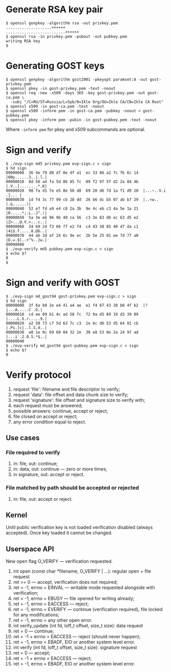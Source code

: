 # Generate RSA key pair

```
$ openssl genpkey -algorithm rsa -out privkey.pem
....................++++++
..........................++++++
$ openssl rsa -in privkey.pem -pubout -out pubkey.pem
writing RSA key
$
```

# Generating GOST keys

```
$ openssl genpkey -algorithm gost2001 -pkeyopt paramset:A -out gost-privkey.pem
$ openssl pkey -in gost-privkey.pem -text -noout
$ openssl req -new -x509 -days 365 -key gost-privkey.pem -out gost-ca.pem \
  -subj "/C=RU/ST=Russia/L=Spb/O=Ikle Org/OU=Ikle CA/CN=Ikle CA Root"
$ openssl x509 -in gost-ca.pem -text -noout
$ openssl x509 -inform pem -in gost-ca.pem -pubkey -noout > gost-pubkey.pem
$ openssl pkey -inform pem -pubin -in gost-pubkey.pem -text -noout
```

Where `-inform pem` for pkey and x509 subcommands are optional.

# Sign and verify

```
$ ./evp-sign md5 privkey.pem evp-sign.c > sign
$ hd sign
00000000  36 4e 79 d8 df 8e df a1  ec 33 86 a2 7c fb 6c 14  |6Ny......3..|.l.|
00000010  8d 56 a4 fa 5d 0b 85 fc  09 f2 97 5f d2 2a 84 4b  |.V..]......_.*.K|
00000020  98 fa d1 7e e5 8e 56 d8  69 20 d6 7d 1a f1 d9 20  |...~..V.i .}... |
00000030  1d f4 3c 77 99 cb 28 dd  26 b6 dc b5 07 ab b7 29  |..<w..(.&......)|
00000040  52 e7 fd a9 e4 c8 2a 3b  9e 4c eb c3 4a 5e 1a 21  |R.....*;.L..J^.!|
00000050  5a 3e eb 96 9b 40 ca 56  c3 3e 83 d6 ec 63 d5 e2  |Z>...@.V.>...c..|
00000060  34 69 24 f3 66 ff e2 f4  c4 d3 38 85 40 47 da c1  |4i$.f.....8.@G..|
00000070  44 ab 3d af 24 6c 9e ec  2b 5e 25 01 ee 7d 77 a0  |D.=.$l..+^%..}w.|
00000080
$ ./evp-verify md5 pubkey.pem evp-sign.c < sign
$ echo $?
0
$
```

# Sign and verify with GOST

```
$ ./evp-sign md_gost94 gost-privkey.pem evp-sign.c > sign
$ hd sign
00000000  3f 6a b0 2e e4 41 a4 ae  e1 f4 87 43 20 b0 4f b2  |?j...A.....C .O.|
00000010  cd ee 09 b1 4c ad 58 fc  72 9a d5 89 19 d3 39 89  |....L.X.r.....9.|
00000020  a2 50 73 c7 5d 63 7c c3  1e 6c d6 53 d5 64 81 cb  |.Ps.]c|..l.S.d..|
00000030  a0 1e 0c 69 60 04 32 2e  30 e8 53 0e 2a 24 97 ad  |...i`.2.0.S.*$..|
00000040
$ ./evp-verify md_gost94 gost-pubkey.pem evp-sign.c < sign
$ echo $?
0
```

# Verify protocol

1. request 'file': filename and file descriptor to verify;
2. request 'data': file offset and data chunk size to verify;
3. request 'signature': file offset and signature size to verify with;
4. each request must be answered;
5. possible answers: continue, accept or reject;
6. file closed on accept or reject;
7. any error condition equal to reject.

## Use cases

### File required to verify

1. in: file, out: continue;
2. in: data, out: continue — zero or more times;
3. in signature, out: accept or reject.

### File matched by path should be accepted or rejected

1. in: file, out: accept or reject.

## Kernel

Until public verification key is not loaded verification disabled (always
accepted). Once key loaded it cannot be changed.

## Userspace API

New open flag O_VERIFY — verification requested.

1. int open (const char *filename, O_VERIFY | ...): regular open + file request
  1. ret >= 0 — accept, verification does not required;
  2. ret = -1, errno = EINVAL  — writable mode requested alongside with
     verification;
  3. ret = -1, errno = EBUSY   — file opened for writing already;
  4. ret = -1, errno = EACCESS — reject;
  5. ret = -1, errno = EVERIFY — continue (verification required), file
     locked for any modifications;
  6. ret = -1, errno = any other open error.
2. int verify_update (int fd, loff_t offset, size_t size): data request
  1. ret = 0 — continue;
  2. ret = -1 + errno = EACCESS — reject (should never happen);
  3. ret = -1, errno = EBADF, EIO or another system level error.
3. int verify (int fd, loff_t offset, size_t size): signature request
  1. ret = 0 — accept;
  2. ret = -1 + errno = EACCESS — reject;
  3. ret = -1, errno = EBADF, EIO or another system level error.
